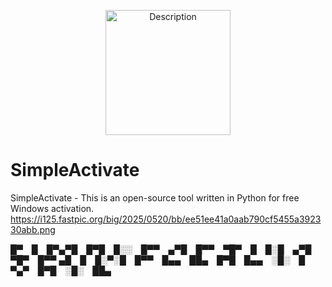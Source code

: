 
<p align="center">
  <img src="https://i125.fastpic.org/big/2025/0520/bb/ee51ee41a0aab790cf5455a392330abb.png" alt="Description" width="200" />
</p>

# SimpleActivate
SimpleActivate - This is an open-source tool written in Python for free Windows activation.
https://i125.fastpic.org/big/2025/0520/bb/ee51ee41a0aab790cf5455a392330abb.png

█▀ █ █▀▄▀█ █▀█ █░░ █▀▀ ▄▀█ █▀▀ ▀█▀ █ █░█ ▄▀█ ▀█▀ █▀▀
▄█ █ █░▀░█ █▀▀ █▄▄ ██▄ █▀█ █▄▄ ░█░ █ ▀▄▀ █▀█ ░█░ ██▄
